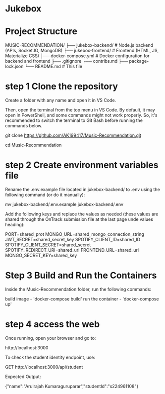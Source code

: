 # Jukebox 

# Project Structure

MUSIC-RECOMMENDATION/
├── jukebox-backend/        # Node.js backend (APIs, Socket.IO, MongoDB)
├── jukebox-frontend/       # Frontend (HTML, JS, Materialize CSS)
├── docker-compose.yml      # Docker configuration for backend and frontend
├── .gitignore
├── contribs.md
├── package-lock.json
└── README.md               # This file


# step 1 Clone the repository

Create a folder with any name and open it in VS Code.

Then, open the terminal from the top menu in VS Code. By default, it may open in PowerShell, and some commands might not work properly. So, it's recommended to switch the terminal to Git Bash before running the commands below.

git clone https://github.com/AK199417/Music-Recommendation.git

cd Music-Recommendation

# step 2 Create environment variables file

Rename the .env.example file located in jukebox-backend/ to .env using the following command (or do it manually):

mv jukebox-backend/.env.example jukebox-backend/.env


Add the following keys and replace the values as needed (these values are shared through the OnTrack submission file at the last page unde values heading):

PORT=shared_prot
MONGO_URL=shared_mongo_connection_string
JWT_SECRET=shared_secret_key
SPOTIFY_CLIENT_ID=shared_ID
SPOTIFY_CLIENT_SECRET=shared_secret
SPOTIFY_REDIRECT_URI=shared_url
FRONTEND_URL=shared_url
MONGO_SECRET_KEY=shared_key


#  Step 3 Build and Run the Containers

Inside the Music-Recommendation folder, run the following commands:

build image - 'docker-compose build'
run the container - 'docker-compose up'


# step 4 access the web

Once running, open your browser and go to:

http://localhost:3000

To check the student identity endpoint, use:

GET http://localhost:3000/api/student

Expected Output:

{"name":"Arulrajah Kumaraguruparar","studentId":"s224961108"}
